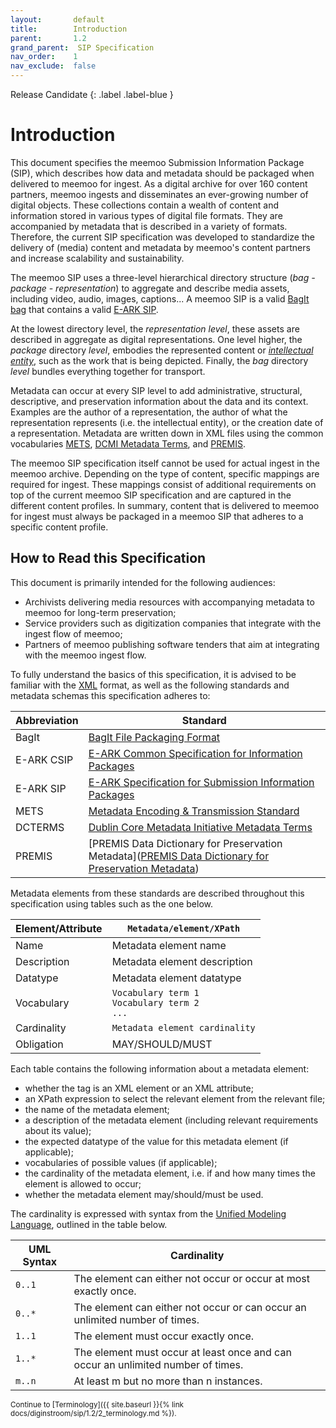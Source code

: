 ```yaml
---
layout:       default
title:        Introduction
parent:       1.2
grand_parent:  SIP Specification 
nav_order:    1
nav_exclude:  false
---
```

Release Candidate
{: .label .label-blue }

# Introduction

This document specifies the meemoo Submission Information Package (SIP), which describes how data and metadata should be packaged when delivered to meemoo for ingest.
As a digital archive for over 160 content partners, meemoo ingests and disseminates an ever-growing number of digital objects.
These collections contain a wealth of content and information stored in various types of digital file formats.
They are accompanied by metadata that is described in a variety of formats.
Therefore, the current SIP specification was developed to standardize the delivery of (media) content and metadata by meemoo's content partners and increase scalability and sustainability.

The meemoo SIP uses a three-level hierarchical directory structure (_bag - package - representation_) to aggregate and describe media assets, including video, audio, images, captions...
A meemoo SIP is a valid [BagIt bag](https://www.rfc-editor.org/rfc/rfc8493.html) that contains a valid [E-ARK SIP](https://earksip.dilcis.eu/).

At the lowest directory level, the _representation level_, these assets are described in aggregate as digital representations.
One level higher, the _package_ directory _level_, embodies the represented content or [_intellectual entity_](./3_core-concepts.html), such as the work that is being depicted.
Finally, the _bag_ directory _level_ bundles everything together for transport.

Metadata can occur at every SIP level to add administrative, structural, descriptive, and preservation information about the data and its context.
Examples are the author of a representation, the author of what the representation represents (i.e. the intellectual entity), or the creation date of a representation.
Metadata are written down in XML files using the common vocabularies [METS](https://www.loc.gov/standards/mets), [DCMI Metadata Terms](https://www.dublincore.org/specifications/dublin-core/dcmi-terms/), and [PREMIS](https://www.loc.gov/standards/premis/).

The meemoo SIP specification itself cannot be used for actual ingest in the meemoo archive.
Depending on the type of content, specific mappings are required for ingest.
These mappings consist of additional requirements on top of the current meemoo SIP specification and are captured in the different content profiles.
In summary, content that is delivered to meemoo for ingest must always be packaged in a meemoo SIP that adheres to a specific content profile.

## How to Read this Specification

This document is primarily intended for the following audiences:

- Archivists delivering media resources with accompanying metadata to meemoo for long-term preservation;
- Service providers such as digitization companies that integrate with the ingest flow of meemoo;
- Partners of meemoo publishing software tenders that aim at integrating with the meemoo ingest flow.

To fully understand the basics of this specification, it is advised to be familiar with the [XML](https://www.w3.org/XML/) format, as well as the following standards and metadata schemas this specification adheres to:

| Abbreviation | Standard |
| ------------ | -------------- |
| <a id="bagit"></a>BagIt        | [BagIt File Packaging Format](https://www.rfc-editor.org/rfc/rfc8493.html)|
| <a id="e-ark-csip"></a>E-ARK CSIP   | [E-ARK Common Specification for Information Packages](https://earkcsip.dilcis.eu/)|
| <a id="e-ark-sip"></a>E-ARK SIP    | [E-ARK Specification for Submission Information Packages](https://earksip.dilcis.eu/)|
| <a id="mets"></a>METS         | [Metadata Encoding & Transmission Standard](https://www.loc.gov/standards/mets/mets.xsd)|
| <a id="dcterms"></a>DCTERMS      | [Dublin Core Metadata Initiative Metadata Terms](https://www.dublincore.org/specifications/dublin-core/dcmi-terms/)|
| <a id="premis"></a>PREMIS       | [PREMIS Data Dictionary for Preservation Metadata]([PREMIS Data Dictionary for Preservation Metadata](https://www.loc.gov/standards/premis/v3/))|

Metadata elements from these standards are described throughout this specification using tables such as the one below. 

| Element/Attribute | `Metadata/element/XPath` |
|-----------------------|-----------|
| Name | Metadata element name |
| Description | Metadata element description |
| Datatype | Metadata element datatype |
| Vocabulary | `Vocabulary term 1`<br>`Vocabulary term 2`<br>`...` |
| Cardinality | `Metadata element cardinality` |
| Obligation | MAY/SHOULD/MUST |

Each table contains the following information about a metadata element:

- whether the tag is an XML element or an XML attribute;
- an XPath expression to select the relevant element from the relevant file;
- the name of the metadata element;
- a description of the metadata element (including relevant requirements about its value);
- the expected datatype of the value for this metadata element (if applicable);
- vocabularies of possible values (if applicable);
- the cardinality of the metadata element, i.e. if and how many times the element is allowed to occur;
- whether the metadata element may/should/must be used.

The cardinality is expressed with syntax from the [Unified Modeling Language](https://www.omg.org/spec/UML/2.5.1/PDF), outlined in the table below.

| UML Syntax | Cardinality                                                                      |
| ---------- | -------------------------------------------------------------------------------- |
| `0..1`       | The element can either not occur or occur at most exactly once.                  |
| `0..*`       | The element can either not occur or can occur an unlimited number of times.      |
| `1..1`       | The element must occur exactly once.                                             |
| `1..*`       | The element must occur at least once and can occur an unlimited number of times. |
| `m..n`       | At least m but no more than n instances.                                         |

<small>
Continue to [Terminology]({{ site.baseurl }}{% link docs/diginstroom/sip/1.2/2_terminology.md %}).
</small>
